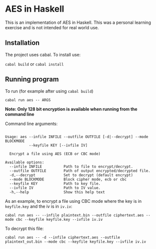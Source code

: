 # AES in Haskell

This is an implementation of AES in Haskell. This was a personal learning exercise and is not intended for real world use.

## Installation

The project uses cabal. To install use:

`cabal build` or `cabal install`

## Running program

To run (for example after using `cabal build`)

`cabal run aes -- ARGS`

**Note: Only 128 bit encryption is available when running from the command line**

Command line arguments:

```AES Encrypt

Usage: aes --infile INFILE --outfile OUTFILE [-d|--decrypt] --mode BLOCKMODE
           --keyfile KEY [--ivfile IV]

  Encrypt a file using AES (ECB or CBC mode)

Available options:
  --infile INFILE          Path to file to encrypt/decrypt.
  --outfile OUTFILE        Path of output encrypted/decrypted file.
  -d,--decrypt             Set to decrypt (default encrypt)
  --mode BLOCKMODE         Block cipher mode, ecb or cbc
  --keyfile KEY            Path to key file.
  --ivfile IV              Path to IV value.
  -h,--help                Show this help text
```
  
As an example, to encrypt a file using CBC mode where the key is in `keyfile.key` and the iv is in `iv.iv`:
  
`cabal run aes -- --infile plaintext.bin --outfile ciphertext.aes --mode cbc --keyfile keyfile.key --ivfile iv.iv`

To decrypt this file:

`cabal run aes -- -d --infile ciphertext.aes --outfile plaintext_out.bin --mode cbc --keyfile keyfile.key --ivfile iv.iv`
